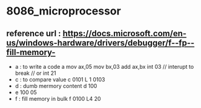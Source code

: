 # 8086_microprocessor
## reference url : https://docs.microsoft.com/en-us/windows-hardware/drivers/debugger/f--fp--fill-memory-
- a : to write a code
  a
  mov ax,05
  mov bx,03
  add ax,bx
  int 03 // interupt to break 
  // or int 21
- c : to compare value
  c 0101 L 1 0103
- d : dumb mermory content
  d 100
- e 100 05
- f : fill memory in bulk
  f 0100 L4 20


  
  
